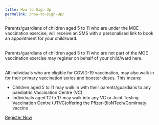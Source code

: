 ```yaml
---
title: How to Sign Up
permalink: /how-to-sign-up/
---
```

Parents/guardians of children aged 5 to 11 who are under the MOE vaccination exercise, will receive an SMS with a personalised link to book an appointment for your child/ward.<br><br>

Parents/guardians of children aged 5 to 11 who are not part of the MOE vaccination exercise may register on behalf of your child/ward here.<br><br>

All individuals who are eligible for COVID-19 vaccination, may also walk in for their primary vaccination series and booster doses. This means:<br>
* Children aged 5 to 11 may walk in with their parents/guardians to any paediatric Vaccination Centre (VC)<br>
* Individuals aged 12 to 17 may walk into any VC or Joint Testing Vaccination Centre (JTVC)offering the Pfizer-BioNTech/Comirnaty vaccine<br>



<a href="https://preregister.vaccine.gov.sg/" class="bp-button is-secondary is-uppercase search-button" target="_blank">Register Now</a>